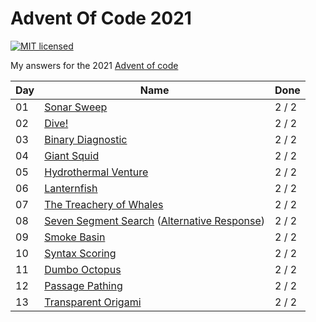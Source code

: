 # Advent Of Code 2021

[![MIT licensed](https://img.shields.io/badge/license-MIT-blue.svg)](./LICENSE)

My answers for the 2021 [Advent of code](https://adventofcode.com/2021)

| Day | Name | Done |
|-----|------|------|
| 01 | [Sonar Sweep](day_01/src/main.rs)|  2 / 2 |
| 02 | [Dive!](day_02/src/main.rs) | 2 / 2 |
| 03 | [Binary Diagnostic](day_03/src/main.rs)|  2 / 2 |
| 04 | [Giant Squid](day_04/src/main.rs) | 2 / 2 |
| 05 | [Hydrothermal Venture](day_05/src/main.rs) | 2 / 2 |
| 06 | [Lanternfish](day_06/src/main.rs) | 2 / 2 |
| 07 | [The Treachery of Whales](day_07/src/main.rs)|  2 / 2 |
| 08 | [Seven Segment Search](day_08/src/main.rs) ([Alternative Response](day_08_alternative/src/main.rs))| 2 / 2 |
| 09 | [Smoke Basin](day_09/src/main.rs) | 2 / 2 |
| 10 | [Syntax Scoring](day_10/src/main.rs) | 2 / 2 |
| 11 | [Dumbo Octopus](day_11/src/main.rs) | 2 / 2 |
| 12 | [Passage Pathing](day_12/src/main.rs) | 2 / 2 |
| 13 | [Transparent Origami](day_13/src/main.rs) | 2 / 2 |